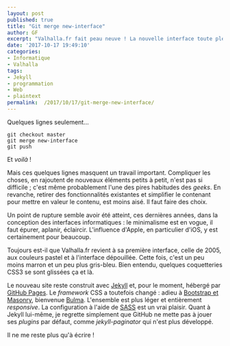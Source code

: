 ```yaml
---
layout: post
published: true
title: "Git merge new-interface"
author: GF
excerpt: "Valhalla.fr fait peau neuve ! La nouvelle interface toute pleine de sobriété est un retour aux sources de ce site né il y a plus de dix ans. Que cette cure de jouvence lui redonne une nouvelle vie !"
date: '2017-10-17 19:49:10'
categories:
- Informatique
- Valhalla
tags:
- Jekyll
- programmation
- Web
- plaintext
permalink:  /2017/10/17/git-merge-new-interface/
---
```


Quelques lignes seulement...

    git checkout master
    git merge new-interface
    git push

Et _voilà_ !

Mais ces quelques lignes masquent un travail important. Compliquer les choses, en rajoutent de nouveaux éléments petits à petit, n'est pas si difficile ; c'est même probablement l'une des pires habitudes des _geeks_. En revanche, retirer des fonctionnalités existantes et simplifier le contenant pour mettre en valeur le contenu, est moins aisé. Il faut faire des choix.

Un point de rupture semble avoir été atteint, ces dernières années, dans la conception des interfaces informatiques : le minimalisme est en vogue, il faut épurer, aplanir, éclaircir. L'influence d'Apple, en particulier d'iOS, y est certainement pour beaucoup.

Toujours est-il que Valhalla.fr revient à sa première interface, celle de 2005, aux couleurs pastel et à l'interface dépouillée. Cette fois, c'est un peu moins marron et un peu plus gris-bleu. Bien entendu, quelques coquetteries CSS3 se sont glissées ça et là.

Le nouveau site reste construit avec [Jekyll](https://jekyllrb.com) et, pour le moment, hébergé par [GitHub Pages](https://pages.github.com). Le _framework_ CSS a toutefois changé : adieu à [Bootstrap et Masonry](/2015/07/04/valhalla-nouvelle-page-accueil/), bienvenue [Bulma](https://bulma.io). L'ensemble est plus léger et entièrement _responsive_. La configuration à l'aide de [SASS](http://sass-lang.com) est un vrai plaisir. Quant à Jekyll lui-même, je regrette simplement que GitHub ne mette pas à jouer ses _plugins_ par défaut, comme _jekyll-paginator_ qui n'est plus développé.

Il ne me reste plus qu'à écrire !











